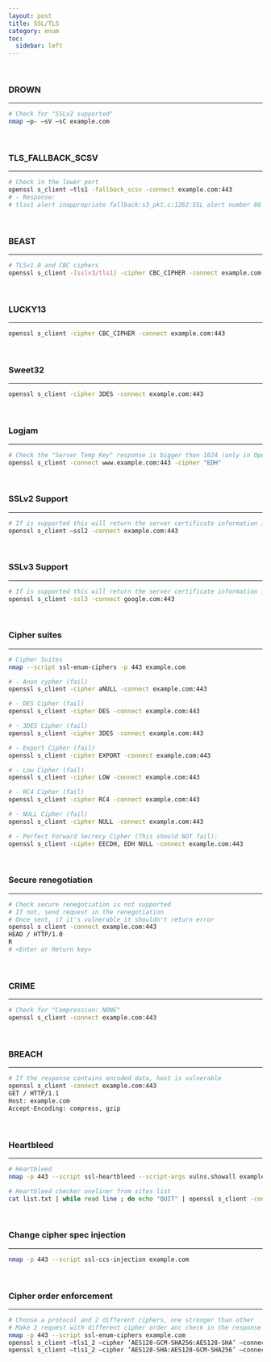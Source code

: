 ```yaml
---
layout: post
title: SSL/TLS
category: enum
toc:
  sidebar: left
---
```


<br>

### DROWN
---

```bash
# Check for "SSLv2 supported"
nmap –p- –sV –sC example.com
```

<br>

### TLS\_FALLBACK\_SCSV
---

```bash
# Check in the lower port
openssl s_client –tls1 -fallback_scsv -connect example.com:443
# - Response:
# tlsv1 alert inappropriate fallback:s3_pkt.c:1262:SSL alert number 86
```

<br>

### BEAST
---

```bash
# TLSv1.0 and CBC ciphers
openssl s_client -[sslv3/tls1] -cipher CBC_CIPHER -connect example.com:443
```

<br>

### LUCKY13
---

```bash
openssl s_client -cipher CBC_CIPHER -connect example.com:443
```

<br>

### Sweet32
---

```bash
openssl s_client -cipher 3DES -connect example.com:443
```

<br>

### Logjam
---

```bash
# Check the "Server Temp Key" response is bigger than 1024 (only in OpenSSL 1.0.2 or better)
openssl s_client -connect www.example.com:443 -cipher "EDH"
```

<br>

### SSLv2 Support
---

```bash
# If is supported this will return the server certificate information if not, error
openssl s_client –ssl2 -connect example.com:443
```

<br>

### SSLv3 Support
---

```bash
# If is supported this will return the server certificate information if not, error
openssl s_client -ssl3 -connect google.com:443
```

<br>

### Cipher suites
---

```bash
# Cipher Suites
nmap --script ssl-enum-ciphers -p 443 example.com

# - Anon cypher (fail)
openssl s_client -cipher aNULL -connect example.com:443

# - DES Cipher (fail)
openssl s_client -cipher DES -connect example.com:443

# - 3DES Cipher (fail)
openssl s_client -cipher 3DES -connect example.com:443

# - Export Cipher (fail)
openssl s_client -cipher EXPORT -connect example.com:443

# - Low Cipher (fail)
openssl s_client -cipher LOW -connect example.com:443

# - RC4 Cipher (fail)
openssl s_client -cipher RC4 -connect example.com:443

# - NULL Cipher (fail)
openssl s_client -cipher NULL -connect example.com:443

# - Perfect Forward Secrecy Cipher (This should NOT fail):
openssl s_client -cipher EECDH, EDH NULL -connect example.com:443
```

<br>

### Secure renegotiation
---

```bash
# Check secure renegotiation is not supported
# If not, send request in the renegotiation
# Once sent, if it's vulnerable it shouldn't return error
openssl s_client -connect example.com:443
HEAD / HTTP/1.0
R
# <Enter or Return key>
```

<br>

### CRIME
---

```bash
# Check for "Compression: NONE"
openssl s_client -connect example.com:443
```

<br>

### BREACH
---

```bash
# If the response contains encoded data, host is vulnerable
openssl s_client -connect example.com:443
GET / HTTP/1.1
Host: example.com
Accept-Encoding: compress, gzip
```

<br>

### Heartbleed
---

```bash
# Heartbleed
nmap -p 443 --script ssl-heartbleed --script-args vulns.showall example.com

# Heartbleed checker oneliner from sites list
cat list.txt | while read line ; do echo "QUIT" | openssl s_client -connect $line:443 2>&1 | grep 'server extension "heartbeat" (id=15)' || echo $line: safe; done
```

<br>

### Change cipher spec injection
---

```bash
nmap -p 443 --script ssl-ccs-injection example.com
```

<br>

### Cipher order enforcement
---

```bash
# Choose a protocol and 2 different ciphers, one stronger than other
# Make 2 request with different cipher order anc check in the response if the cipher is the first of the request in both cases
nmap -p 443 --script ssl-enum-ciphers example.com
openssl s_client –tls1_2 –cipher ‘AES128-GCM-SHA256:AES128-SHA’ –connect contextis.co.uk:443
openssl s_client –tls1_2 –cipher ‘AES128-SHA:AES128-GCM-SHA256’ –connect contextis.co.uk:443
```

